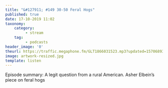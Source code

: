 ```yaml
---
title: "&#127911; #149 30-50 Feral Hogs"
published: true
date: 17-10-2019 11:02
taxonomy:
    category:
         - stream
    tag:
         - podcasts
header_image: '0'
theurl: https://traffic.megaphone.fm/GLT1866031523.mp3?updated=1570689311
image: artwork-resized.jpg
template: listen
--- 
```

Episode summary: A legit question from a rural American. Asher Elbein’s piece on feral hogs
